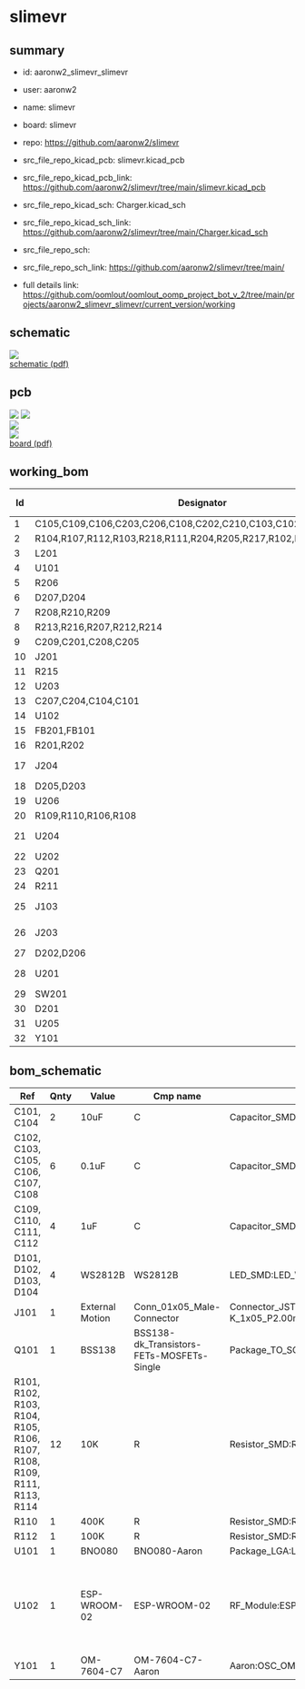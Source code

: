 # slimevr
 
## summary 
* id: aaronw2_slimevr_slimevr
* user: aaronw2
* name: slimevr
* board: slimevr
* repo: https://github.com/aaronw2/slimevr
* src_file_repo_kicad_pcb: slimevr.kicad_pcb
* src_file_repo_kicad_pcb_link: https://github.com/aaronw2/slimevr/tree/main/slimevr.kicad_pcb
* src_file_repo_kicad_sch: Charger.kicad_sch
* src_file_repo_kicad_sch_link: https://github.com/aaronw2/slimevr/tree/main/Charger.kicad_sch

* src_file_repo_sch: 
* src_file_repo_sch_link: https://github.com/aaronw2/slimevr/tree/main/
* full details link: https://github.com/oomlout/oomlout_oomp_project_bot_v_2/tree/main/projects/aaronw2_slimevr_slimevr/current_version/working  

## schematic  
![](working_schematic_600.png)  
[schematic (pdf)](working_schematic.pdf)  

## pcb  
![](working_3d_600.png) 
![](working_3d_front_600.png)  
![](working_3d_back_600.png)  
![](working_600.png)  
[board (pdf)](working.pdf)  

## working_bom
| Id | Designator | Footprint | Quantity | Designation | Supplier and ref |  | None | 
| --- | --- | --- | --- | --- | --- | --- | --- | 
| 1 | C105,C109,C106,C203,C206,C108,C202,C210,C103,C102,C107 | C_0603_1608Metric | 11 | 0.1uF |  |  | [''] | 
| 2 | R104,R107,R112,R103,R218,R111,R204,R205,R217,R102,R101,R203,R105 | R_0603_1608Metric | 13 | 10K |  |  | [''] | 
| 3 | L201 | L_1008_2520Metric | 1 | 1.5uH |  |  | [''] | 
| 4 | U101 | LGA-28_5.2x3.8mm_P0.5mm | 1 | BNO085 |  |  | [''] | 
| 5 | R206 | R_0603_1608Metric | 1 | 47.5K |  |  | [''] | 
| 6 | D207,D204 | LED_0603_1608Metric | 2 | Red |  |  | [''] | 
| 7 | R208,R210,R209 | R_0603_1608Metric | 3 | 470 |  |  | [''] | 
| 8 | R213,R216,R207,R212,R214 | R_0603_1608Metric | 5 | 1K |  |  | [''] | 
| 9 | C209,C201,C208,C205 | C_0603_1608Metric | 4 | 4.7uF 10V |  |  | [''] | 
| 10 | J201 | GCT_USB4105-GF-A | 1 | USB_C_Receptacle_USB2.0_GCT |  |  | [''] | 
| 11 | R215 | R_0603_1608Metric | 1 | 39K |  |  | [''] | 
| 12 | U203 | TSOT-23-6 | 1 | MAX16054AZTT |  |  | [''] | 
| 13 | C207,C204,C104,C101 | C_0603_1608Metric | 4 | 10uF 10V |  |  | [''] | 
| 14 | U102 | ESP-WROOM-02 | 1 | ESP-WROOM-02 |  |  | [''] | 
| 15 | FB201,FB101 | L_0603_1608Metric | 2 | LI0603E470R-10 |  |  | [''] | 
| 16 | R201,R202 | R_0603_1608Metric | 2 | 5.1K |  |  | [''] | 
| 17 | J204 | Molex_PicoBlade_53048-0310_1x03_P1.25mm_Horizontal | 1 | BAT w/THERM |  |  | [''] | 
| 18 | D205,D203 | LED_0603_1608Metric | 2 | Blue |  |  | [''] | 
| 19 | U206 | SOT-353_SC-70-5 | 1 | NC7SP38P5X |  |  | [''] | 
| 20 | R109,R110,R106,R108 | R_0603_1608Metric | 4 | 4.7K |  |  | [''] | 
| 21 | U204 | DFN-10-1EP_3x3mm_P0.5mm_EP1.55x2.48mm | 1 | MCP73837 |  |  | [''] | 
| 22 | U202 | TSOT-23-5 | 1 | RT5750XXGJ5 |  |  | [''] | 
| 23 | Q201 | SOT-363_SC-70-6 | 1 | UMH3N |  |  | [''] | 
| 24 | R211 | R_0603_1608Metric | 1 | 22.1K |  |  | [''] | 
| 25 | J103 | JST_PH_S5B-PH-K_1x05_P2.00mm_Horizontal | 1 | External Motion |  |  | [''] | 
| 26 | J203 | JST_PH_S2B-PH-K_1x02_P2.00mm_Horizontal | 1 | BAT_NO_THERM |  |  | [''] | 
| 27 | D202,D206 | LED_0603_1608Metric | 2 | Green |  |  | [''] | 
| 28 | U201 | QFN-28-1EP_5x5mm_P0.5mm_EP3.35x3.35mm | 1 | CP2102N-Axx-xQFN28 |  |  | [''] | 
| 29 | SW201 | Panasonic_EVQPUL_EVQPUC | 1 | Power |  |  | [''] | 
| 30 | D201 | D_SOD-123F | 1 | DSS12UTR |  |  | [''] | 
| 31 | U205 | SOT-323-6L | 1 | USBUF02W6 |  |  | [''] | 
| 32 | Y101 | OSC_OM-7604-C7 | 1 | OM-7604-C7 |  |  | [''] | 


## bom_schematic
| Ref | Qnty | Value | Cmp name | Footprint | Description | Vendor | DNP | 
| --- | --- | --- | --- | --- | --- | --- | --- | 
| C101, C104 | 2 | 10uF | C | Capacitor_SMD:C_0603_1608Metric | Unpolarized capacitor |  |  | 
| C102, C103, C105, C106, C107, C108 | 6 | 0.1uF | C | Capacitor_SMD:C_0603_1608Metric | Unpolarized capacitor |  |  | 
| C109, C110, C111, C112 | 4 | 1uF | C | Capacitor_SMD:C_0603_1608Metric | Unpolarized capacitor |  |  | 
| D101, D102, D103, D104 | 4 | WS2812B | WS2812B | LED_SMD:LED_WS2812B_PLCC4_5.0x5.0mm_P3.2mm | RGB LED with integrated controller |  |  | 
| J101 | 1 | External Motion | Conn_01x05_Male-Connector | Connector_JST:JST_PH_S5B-PH-K_1x05_P2.00mm_Horizontal |  |  |  | 
| Q101 | 1 | BSS138 | BSS138-dk_Transistors-FETs-MOSFETs-Single | Package_TO_SOT_SMD:SOT-23 |  |  |  | 
| R101, R102, R103, R104, R105, R106, R107, R108, R109, R111, R113, R114 | 12 | 10K | R | Resistor_SMD:R_0603_1608Metric | Resistor |  |  | 
| R110 | 1 | 400K | R | Resistor_SMD:R_0603_1608Metric | Resistor |  |  | 
| R112 | 1 | 100K | R | Resistor_SMD:R_0603_1608Metric | Resistor |  |  | 
| U101 | 1 | BNO080 | BNO080-Aaron | Package_LGA:LGA-28_5.2x3.8mm_P0.5mm |  |  |  | 
| U102 | 1 | ESP-WROOM-02 | ESP-WROOM-02 | RF_Module:ESP-WROOM-02 | Wi-Fi Module, ESP8266EX SoC, 32-bit, 802.11b/g/n, WPA/WPA2, 2.7-3.6V, SMD |  |  | 
| Y101 | 1 | OM-7604-C7 | OM-7604-C7-Aaron | Aaron:OSC_OM-7604-C7 |  |  |  | 



